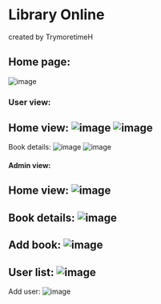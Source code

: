 # Library Online
created by TrymoretimeH
## Home page:
![image](https://github.com/TrymoretimeH/LibraryOnline/assets/96780850/e728b474-0b4c-4058-bab7-98f67c91b7fa)
### User view:
Home view:
![image](https://github.com/TrymoretimeH/LibraryOnline/assets/96780850/eb9d482a-1693-4ca2-a811-0eaf3b13b6d4)
![image](https://github.com/TrymoretimeH/LibraryOnline/assets/96780850/24bad905-5a83-4c91-a3ac-67838932a9a4)
------------------------
Book details:
![image](https://github.com/TrymoretimeH/LibraryOnline/assets/96780850/12097f7f-aa64-4891-9fa3-25f650a3bc6a)
![image](https://github.com/TrymoretimeH/LibraryOnline/assets/96780850/88f03e50-683a-4485-b649-45ca328226b8)
#### Admin view:
Home view:
![image](https://github.com/TrymoretimeH/LibraryOnline/assets/96780850/e06f997e-ef1a-4191-8258-5b0f88e6ca1e)
------------------------
Book details:
![image](https://github.com/TrymoretimeH/LibraryOnline/assets/96780850/0397d4cc-9ada-4bcb-a20d-97698f03df9d)
------------------------
Add book:
![image](https://github.com/TrymoretimeH/LibraryOnline/assets/96780850/d5d0d5c2-24b7-4843-8ae4-2cd169dd8e58)
------------------------
User list:
![image](https://github.com/TrymoretimeH/LibraryOnline/assets/96780850/21fbc437-4003-4839-a5a2-dce6674390cb)
------------------------
Add user:
![image](https://github.com/TrymoretimeH/LibraryOnline/assets/96780850/d4259ac7-e824-4bf6-afd1-520f76e32ee6)
